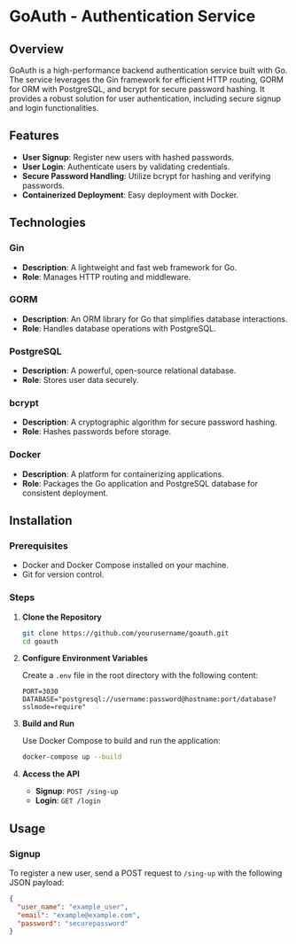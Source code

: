 # GoAuth - Authentication Service

## Overview

GoAuth is a high-performance backend authentication service built with Go. The service leverages the Gin framework for efficient HTTP routing, GORM for ORM with PostgreSQL, and bcrypt for secure password hashing. It provides a robust solution for user authentication, including secure signup and login functionalities.

## Features

- **User Signup**: Register new users with hashed passwords.
- **User Login**: Authenticate users by validating credentials.
- **Secure Password Handling**: Utilize bcrypt for hashing and verifying passwords.
- **Containerized Deployment**: Easy deployment with Docker.

## Technologies

### Gin
- **Description**: A lightweight and fast web framework for Go.
- **Role**: Manages HTTP routing and middleware.

### GORM
- **Description**: An ORM library for Go that simplifies database interactions.
- **Role**: Handles database operations with PostgreSQL.

### PostgreSQL
- **Description**: A powerful, open-source relational database.
- **Role**: Stores user data securely.

### bcrypt
- **Description**: A cryptographic algorithm for secure password hashing.
- **Role**: Hashes passwords before storage.

### Docker
- **Description**: A platform for containerizing applications.
- **Role**: Packages the Go application and PostgreSQL database for consistent deployment.

## Installation

### Prerequisites

- Docker and Docker Compose installed on your machine.
- Git for version control.

### Steps

1. **Clone the Repository**

    ```bash
    git clone https://github.com/yourusername/goauth.git
    cd goauth
    ```

2. **Configure Environment Variables**

   Create a `.env` file in the root directory with the following content:

    ```env
    PORT=3030
    DATABASE="postgresql://username:password@hostname:port/database?sslmode=require"
    ```

3. **Build and Run**

    Use Docker Compose to build and run the application:

    ```bash
    docker-compose up --build
    ```

4. **Access the API**

   - **Signup**: `POST /sing-up`
   - **Login**: `GET /login`

## Usage

### Signup

To register a new user, send a POST request to `/sing-up` with the following JSON payload:

```json
{
  "user_name": "example_user",
  "email": "example@example.com",
  "password": "securepassword"
}
